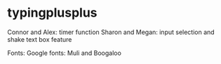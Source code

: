 # typingplusplus
Connor and Alex: timer function
Sharon and Megan:  input selection and shake text box feature

Fonts:
Google fonts: Muli and Boogaloo

